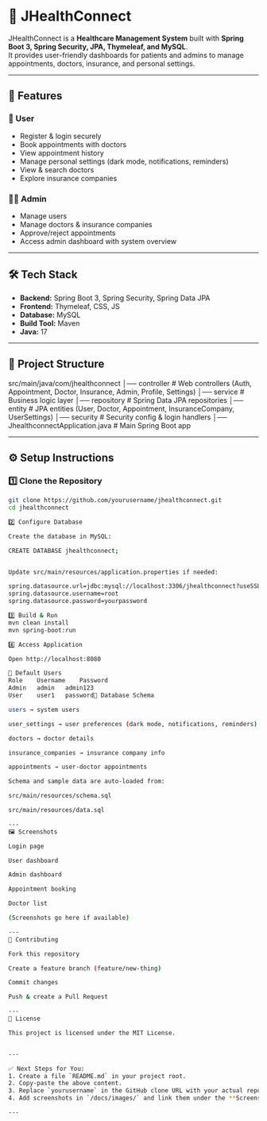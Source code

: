 # 🏥 JHealthConnect

JHealthConnect is a **Healthcare Management System** built with **Spring Boot 3, Spring Security, JPA, Thymeleaf, and MySQL**.  
It provides user-friendly dashboards for patients and admins to manage appointments, doctors, insurance, and personal settings.

---

## 🚀 Features

### 👤 User
- Register & login securely
- Book appointments with doctors
- View appointment history
- Manage personal settings (dark mode, notifications, reminders)
- View & search doctors
- Explore insurance companies

### 👨‍💼 Admin
- Manage users
- Manage doctors & insurance companies
- Approve/reject appointments
- Access admin dashboard with system overview

---

## 🛠️ Tech Stack
- **Backend:** Spring Boot 3, Spring Security, Spring Data JPA
- **Frontend:** Thymeleaf, CSS, JS
- **Database:** MySQL
- **Build Tool:** Maven
- **Java:** 17

---

## 📂 Project Structure

src/main/java/com/jhealthconnect
│── controller # Web controllers (Auth, Appointment, Doctor, Insurance, Admin, Profile, Settings)
│── service # Business logic layer
│── repository # Spring Data JPA repositories
│── entity # JPA entities (User, Doctor, Appointment, InsuranceCompany, UserSettings)
│── security # Security config & login handlers
│── JhealthconnectApplication.java # Main Spring Boot app


---

## ⚙️ Setup Instructions

### 1️⃣ Clone the Repository
```bash
git clone https://github.com/yourusername/jhealthconnect.git
cd jhealthconnect

2️⃣ Configure Database

Create the database in MySQL:

CREATE DATABASE jhealthconnect;


Update src/main/resources/application.properties if needed:

spring.datasource.url=jdbc:mysql://localhost:3306/jhealthconnect?useSSL=false&allowPublicKeyRetrieval=true&serverTimezone=UTC
spring.datasource.username=root
spring.datasource.password=yourpassword

3️⃣ Build & Run
mvn clean install
mvn spring-boot:run

4️⃣ Access Application

Open http://localhost:8080

🔑 Default Users
Role	Username	Password
Admin	admin	admin123
User	user1	password📜 Database Schema

users → system users

user_settings → user preferences (dark mode, notifications, reminders)

doctors → doctor details

insurance_companies → insurance company info

appointments → user-doctor appointments

Schema and sample data are auto-loaded from:

src/main/resources/schema.sql

src/main/resources/data.sql

---
🖼️ Screenshots

Login page

User dashboard

Admin dashboard

Appointment booking

Doctor list

(Screenshots go here if available)

---
🤝 Contributing

Fork this repository

Create a feature branch (feature/new-thing)

Commit changes

Push & create a Pull Request

---
📄 License

This project is licensed under the MIT License.


---

✅ Next Steps for You:
1. Create a file `README.md` in your project root.  
2. Copy-paste the above content.  
3. Replace `yourusername` in the GitHub clone URL with your actual repo name if you push it online.  
4. Add screenshots in `/docs/images/` and link them under the **Screenshots** section.  

---



